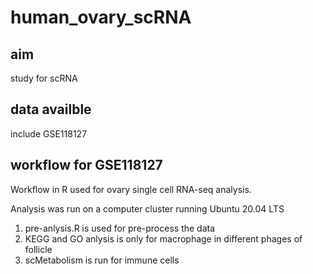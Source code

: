 # human_ovary_scRNA
## aim
study for scRNA
## data availble
 include GSE118127
## workflow for GSE118127
Workflow in R used for ovary single cell RNA-seq analysis.

Analysis was run on a computer cluster running Ubuntu 20.04 LTS
1. pre-anlysis.R is used for pre-process the data
2. KEGG and GO anlysis is only for macrophage in different phages of follicle 
3. scMetabolism is run for immune cells
